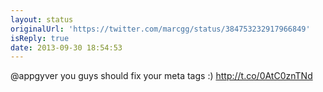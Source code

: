 ```yaml
---
layout: status
originalUrl: 'https://twitter.com/marcgg/status/384753232917966849'
isReply: true
date: 2013-09-30 18:54:53
---
```


@appgyver you guys should fix your meta tags :) http://t.co/0AtC0znTNd
